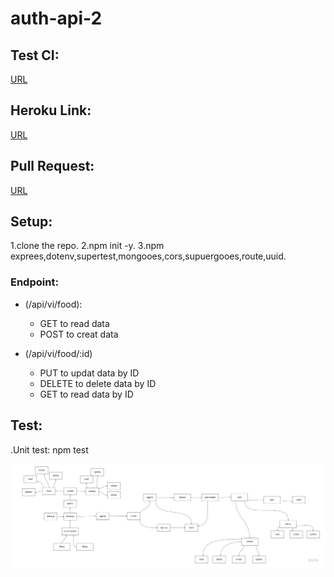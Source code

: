 # auth-api-2






## Test CI:
[URL]()

## Heroku Link:
[URL]()

## Pull Request:
[URL](https://github.com/AyahZaareer/auth-api-2/pull/1)

## Setup:
1.clone the repo.
2.npm init -y.
3.npm exprees,dotenv,supertest,mongooes,cors,supuergooes,route,uuid.


### Endpoint:
- (/api/vi/food):
  - GET to read data
  -  POST to creat data

- (/api/vi/food/:id)
  - PUT to updat data by ID
  -  DELETE to delete data by ID 
  - GET to read data by ID



## Test:
.Unit test: npm test

![reverse](auth-api.jpg)
